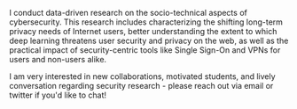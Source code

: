 I conduct data-driven research on the socio-technical aspects of
cybersecurity. This research includes characterizing the shifting long-term
privacy needs of Internet users, better understanding the extent to which deep
learning threatens user security and privacy on the web, as well as the
practical impact of security-centric tools like Single Sign-On and VPNs for
users and non-users alike.

I am very interested in new collaborations, motivated students, and lively
conversation regarding security research - please reach out via email or
twitter if you'd like to chat!
